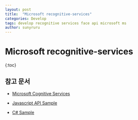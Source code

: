 ```yaml
---
layout: post
title:  "Microsoft recognitive-services"
categories: Develop
tags: develop recognitive services face api microsoft ms
author: sunyruru
---
```

# Microsoft recognitive-services

{:toc}

## 참고 문서

* [Microsoft Cognitive Services](https://azure.microsoft.com/ko-kr/services/cognitive-services/)

* [Javascript API Sample](https://docs.microsoft.com/ko-kr/azure/cognitive-services/emotion/quickstarts/javascript)

* [C# Sample](https://docs.microsoft.com/ko-kr/azure/cognitive-services/emotion/tutorials/csharptutorial)
